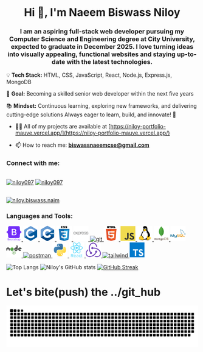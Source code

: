 <h1 align="center">Hi 👋, I'm Naeem Biswass Niloy</h1>
<h3 align="center">I am an aspiring full-stack web developer pursuing my Computer Science and Engineering degree at City University, expected to graduate in December 2025. I love turning ideas into visually appealing, functional websites and staying up-to-date with the latest technologies.
</h3>

<p>💡 <b>Tech Stack:</b> HTML, CSS, JavaScript, React, Node.js, Express.js, MongoDB</p> 
<p>🎯 <b>Goal:</b> Becoming a skilled senior web developer within the next five years</p> 
<p>📚 <b>Mindset:</b> Continuous learning, exploring new frameworks, and delivering cutting-edge solutions Always eager to learn, build, and innovate! 🚀</p>

- 👨‍💻 All of my projects are available at [https://niloy-portfolio-mauve.vercel.app/](https://niloy-portfolio-mauve.vercel.app/)

- 📫 How to reach me: **biswassnaeemcse@gmail.com**

<h3 align="left">Connect with me:</h3>
<p align="left" style = "display: inline-block">
<a href="https://linkedin.com/in/niloy097" target="blank"><img align="center" src="https://raw.githubusercontent.com/rahuldkjain/github-profile-readme-generator/master/src/images/icons/Social/linked-in-alt.svg" alt="niloy097" height="30" width="40" /></a>
</p>
<a href="https://linkedin.com/in/niloy097" target="blank"><img align="center" src="https://raw.githubusercontent.com/rahuldkjain/github-profile-readme-generator/master/src/images/icons/Social/linked-in-alt.svg" alt="niloy097" height="30" width="40" /></a>
</p>
<a href="https://facebook.com/niloy.biswass.naim" target="blank"><img align="center" src="https://encrypted-tbn0.gstatic.com/images?q=tbn:ANd9GcTtfbcYeYgf0wQJ-LSPm3CPbyB7T1p0f5bnaA&s" alt="niloy.biswass.naim" height="30" width="40" /></a>
</p>

<h3 align="left">Languages and Tools:</h3>
<p align="left"> <a href="https://getbootstrap.com" target="_blank" rel="noreferrer"> <img src="https://raw.githubusercontent.com/devicons/devicon/master/icons/bootstrap/bootstrap-plain-wordmark.svg" alt="bootstrap" width="40" height="40"/> </a> <a href="https://www.cprogramming.com/" target="_blank" rel="noreferrer"> <img src="https://raw.githubusercontent.com/devicons/devicon/master/icons/c/c-original.svg" alt="c" width="40" height="40"/> </a> <a href="https://www.w3schools.com/cpp/" target="_blank" rel="noreferrer"> <img src="https://raw.githubusercontent.com/devicons/devicon/master/icons/cplusplus/cplusplus-original.svg" alt="cplusplus" width="40" height="40"/> </a> <a href="https://www.w3schools.com/css/" target="_blank" rel="noreferrer"> <img src="https://raw.githubusercontent.com/devicons/devicon/master/icons/css3/css3-original-wordmark.svg" alt="css3" width="40" height="40"/> </a> <a href="https://expressjs.com" target="_blank" rel="noreferrer"> <img src="https://raw.githubusercontent.com/devicons/devicon/master/icons/express/express-original-wordmark.svg" alt="express" width="40" height="40"/> </a> <a href="https://git-scm.com/" target="_blank" rel="noreferrer"> <img src="https://www.vectorlogo.zone/logos/git-scm/git-scm-icon.svg" alt="git" width="40" height="40"/> </a> <a href="https://www.w3.org/html/" target="_blank" rel="noreferrer"> <img src="https://raw.githubusercontent.com/devicons/devicon/master/icons/html5/html5-original-wordmark.svg" alt="html5" width="40" height="40"/> </a> <a href="https://developer.mozilla.org/en-US/docs/Web/JavaScript" target="_blank" rel="noreferrer"> <img src="https://raw.githubusercontent.com/devicons/devicon/master/icons/javascript/javascript-original.svg" alt="javascript" width="40" height="40"/> </a> <a href="https://www.linux.org/" target="_blank" rel="noreferrer"> <img src="https://raw.githubusercontent.com/devicons/devicon/master/icons/linux/linux-original.svg" alt="linux" width="40" height="40"/> </a> <a href="https://www.mongodb.com/" target="_blank" rel="noreferrer"> <img src="https://raw.githubusercontent.com/devicons/devicon/master/icons/mongodb/mongodb-original-wordmark.svg" alt="mongodb" width="40" height="40"/> </a> <a href="https://www.mysql.com/" target="_blank" rel="noreferrer"> <img src="https://raw.githubusercontent.com/devicons/devicon/master/icons/mysql/mysql-original-wordmark.svg" alt="mysql" width="40" height="40"/> </a> <a href="https://nodejs.org" target="_blank" rel="noreferrer"> <img src="https://raw.githubusercontent.com/devicons/devicon/master/icons/nodejs/nodejs-original-wordmark.svg" alt="nodejs" width="40" height="40"/> </a> <a href="https://postman.com" target="_blank" rel="noreferrer"> <img src="https://www.vectorlogo.zone/logos/getpostman/getpostman-icon.svg" alt="postman" width="40" height="40"/> </a> <a href="https://www.python.org" target="_blank" rel="noreferrer"> <img src="https://raw.githubusercontent.com/devicons/devicon/master/icons/python/python-original.svg" alt="python" width="40" height="40"/> </a> <a href="https://reactjs.org/" target="_blank" rel="noreferrer"> <img src="https://raw.githubusercontent.com/devicons/devicon/master/icons/react/react-original-wordmark.svg" alt="react" width="40" height="40"/> </a> <a href="https://redux.js.org" target="_blank" rel="noreferrer"> <img src="https://raw.githubusercontent.com/devicons/devicon/master/icons/redux/redux-original.svg" alt="redux" width="40" height="40"/> </a> <a href="https://tailwindcss.com/" target="_blank" rel="noreferrer"> <img src="https://www.vectorlogo.zone/logos/tailwindcss/tailwindcss-icon.svg" alt="tailwind" width="40" height="40"/> </a> <a href="https://www.typescriptlang.org/" target="_blank" rel="noreferrer"> <img src="https://raw.githubusercontent.com/devicons/devicon/master/icons/typescript/typescript-original.svg" alt="typescript" width="40" height="40"/> </a> </p>

![Top Langs](https://github-readme-stats.vercel.app/api/top-langs/?username=biswass101&theme=tokyonight)
![Niloy's GitHub stats](https://github-readme-stats.vercel.app/api?username=biswass101&show_icons=true&theme=radical)
[![GitHub Streak](https://streak-stats.demolab.com/?user=biswass101&theme=dark)](https://git.io/streak-stats)

<!--<img align ="left" width="400" src = "https://occ-0-8407-114.1.nflxso.net/dnm/api/v6/9pS1daC2n6UGc3dUogvWIPMR_OU/AAAABeIU9pDH8hperu-49HnaGn9k8lFcwrRkOface0jR7tkviffpXrLwVFK4L6ecN8QirwquqiwSvnwPgqC3FswIVLBiQNpXnfkfo2ztRzbhrz43BsZ2n01CH-JYGQ.jpg?r=f0c"/>
<img align ="left" width="400" src = "https://imgs.search.brave.com/Us525UvvpgAu7iijAJ_VGBFz1qVbPOlurv19SR4J0CA/rs:fit:860:0:0:0/g:ce/aHR0cHM6Ly9tZWRp/YS5nZXR0eWltYWdl/cy5jb20vaWQvNTE1/MTY4MDAwL3Bob3Rv/LzMtMi0xOTMyLXBp/Y3R1cmUtc2hvd3Mt/YWRvbGYtaGl0bGVy/LWV4dGVuZGluZy1o/aXMtaGFuZHMtaW4t/dGhlLWZhc2Npc3Qt/c2FsdXRlLmpwZz9z/PTYxMng2MTImdz0w/Jms9MjAmYz15bmFf/RXNWa3pnQlJaN1FS/SnYyVmNFR3hSQXZB/aHd1bF9xandMc1Rj/T1lnPQ"/>
<img align ="right" width="400" src = "https://imgs.search.brave.com/_jsnEOYmF8Nnff34ZDH9b-2nfMJqmNQgY62eug2-_cw/rs:fit:860:0:0:0/g:ce/aHR0cHM6Ly90NC5m/dGNkbi5uZXQvanBn/LzA0LzM0LzE3LzUx/LzM2MF9GXzQzNDE3/NTExMl9mcDNOWHkz/ZTU1bkpTcFczejVy/dGpYT2dkZVY2NFhw/YS5qcGc"/>
<img align ="left" width="400" src ="https://imgs.search.brave.com/nz1jvoQHLBKUgj6ds8KoyV_T_1t2ezcKuW7pWM5UDXk/rs:fit:860:0:0:0/g:ce/aHR0cHM6Ly9pbWcu/ZnJlZXBpay5jb20v/cHJlbWl1bS1waG90/by9wYWxlc3RpbmUt/d2lsbC13aW5fOTU1/MDI4LTE3NzUxLmpw/Zz9zZW10PWFpc19o/eWJyaWQmdz03NDA"/>-->

# Let's bite(push) the ../git_hub
<picture>
  <source
    media="(prefers-color-scheme: dark)"
    srcset="https://raw.githubusercontent.com/platane/snk/output/github-contribution-grid-snake-dark.svg"
  />
  <source
    media="(prefers-color-scheme: light)"
    srcset="https://raw.githubusercontent.com/platane/snk/output/github-contribution-grid-snake.svg"
  />
  <img
    alt="github contribution grid snake animation"
    src="https://raw.githubusercontent.com/platane/snk/output/github-contribution-grid-snake.svg"
  />
</picture>




